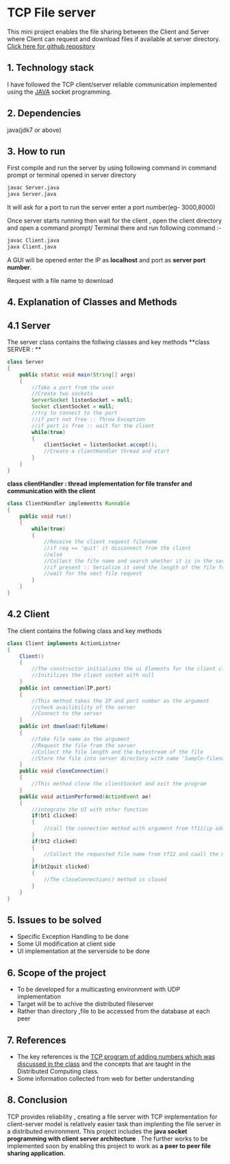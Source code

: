 
# TCP File server
This mini project enables the file sharing between the Client and Server where Client can request and download files if available at server directory.
[Click here for github repository](https://github.com/bips1996/File-Server-Java)

## 1. Technology  stack
I have followed the TCP client/server reliable communication implemented using the [JAVA](https://www.java.com/en/) socket programming.

## 2. Dependencies
 java(jdk7 or above)

## 3. How to run
First compile and run the server by using following command in command prompt or terminal opened in server directory
```bash
javac Server.java
java Server.java
```
It will ask for a port to run the server enter a port number(eg- 3000,8000)

Once server starts running then wait for the client , open the client directory and open a command prompt/ Terminal there and run following command :-
```bash
javac Client.java
java Client.java
```
A GUI will be opened enter the IP as **localhost** and port as **server port number**.

Request with a file name to download

## 4. Explanation of Classes and Methods
## 4.1 Server
The server class contains the follwing classes and key methods
**class SERVER : **
```java
class Server
{
    public static void main(String[] args)
    {
        //Take a port from the user
        //Create two sockets
        ServerSocket listenSocket = null;
        Socket clientSocket = null;
        //try to connect to the port 
        //if port not free :: Throw Exception
        //if port is free :: wait for the client
        while(true)
        {
            clientSocket = listenSocket.accept();
            //Create a clientHandler thread and start
        }
    }
}
```
**class clientHandler : thread implementation for file transfer and communication with the client**
```java
class ClientHandler implementts Runnable
{
    public void run()
    {
        while(true)
        {
            //Receive the client request filename
            //if req == 'quit' it disconnect from the client
            //else 
            //Collect the file name and search whether it is in the server directory or not
            //if present :: Serialize it send the length of the file followled by the byte stream of the file
            //wait for the next file request
        }
    }
}
```
## 4.2 Client
The client contains the follwing class and key methods
```java
class Client implements ActionListner
{
    Client()
    {
        //The constructor initializes the ui Elements for the client class
        //Initilizes the client socket with null
    }
    public int connection(IP,port)
    {
        //This method takes the IP and port number as the argument 
        //check availibility of the server
        //Connect to the server
    }
    public int download(fileName)
    {
        //Take file name as the argument
        //Request the file from the server
        //Collect the file length and the bytestream of the file
        //Store the file into server directory with name 'Sample-filename'
    }
    public void closeConnection()
    {
        //This method close the clientSocket and exit the program   
    }
    public void actionPerformed(ActionEvent ae)
    {
        //integrate the UI with other function
        if(bt1 clicked)
        {
            //call the connection method with argument from tf11(ip address field) and tf12(port number field)
        }
        if(bt2 clicked)
        {
            //Collect the requested file name from tf12 and caall the method download(filename)
        }
        if(bt2quit clicked)
        {
            //The closeConnection() method is closed 
        }
    }
}
```
## 5. Issues to be solved
- Specific Exception Handling to be done
- Some UI modification at client side
- UI implementation at the serverside to be done
## 6. Scope of the project
- To be developed for a multicasting environment with UDP implementation
- Target will be to achive the distributed fileserver
- Rather than directory ,file to be accessed from the database at each peer
## 7. References
- The key references is the [TCP program of adding numbers which was discussed in the class](https://github.com/bips1996/TCP_client_server_java) and the concepts that are taught in the Distributed Computing class.
- Some information collected from web for better understanding
## 8. Conclusion
TCP provides reliability , creating a file server with TCP implementation for client-server model is relatively easier task than implenting the file server in a distributed environment. This project includes the **java socket programming with client server architecture** . The further works to be implemented soon by enabling this project to work as **a peer to peer file sharing application**.
